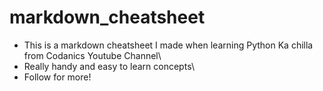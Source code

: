 # markdown_cheatsheet

- This is a markdown cheatsheet I made when learning Python Ka chilla from Codanics Youtube Channel\
- Really handy and easy to learn concepts\
- Follow for more!
